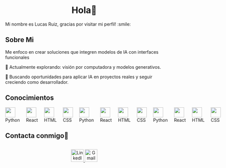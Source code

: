 <h1 align="center">Hola👋</h1>

<div size='20px'> Mi nombre es Lucas Ruiz, gracias por visitar mi perfil! :smile: 
</div>

<h2> Sobre Mi </h2>

Me enfoco en crear soluciones que integren modelos de IA con interfaces funcionales

🧪 Actualmente explorando: visión por computadora y modelos generativos.

🚀 Buscando oportunidades para aplicar IA en proyectos reales y seguir creciendo como desarrollador.

<h2> Conocimientos </h2>

<div style="display: flex; gap: 20px; align-items: center;">
  <div><img src="https://raw.githubusercontent.com/Luksruiz10/assets/main/icons/aws.png" width="32" /> Python</div>
  <div><img src="https://raw.githubusercontent.com/Luksruiz10/assets/main/icons/css3.png" width="32" /> React</div>
  <div><img src="https://raw.githubusercontent.com/Luksruiz10/assets/main/icons/flask.png" width="32" /> HTML</div>
  <div><img src="https://raw.githubusercontent.com/Luksruiz10/assets/main/icons/github.png" width="32" /> CSS</div>
  <div><img src="https://raw.githubusercontent.com/Luksruiz10/assets/main/icons/html.png" width="32" /> Python</div>
  <div><img src="https://raw.githubusercontent.com/Luksruiz10/assets/main/icons/javascrpt.png" width="32" /> React</div>
  <div><img src="https://raw.githubusercontent.com/Luksruiz10/assets/main/icons/pandas.png" width="32" /> HTML</div>
  <div><img src="https://raw.githubusercontent.com/Luksruiz10/assets/main/icons/postgresql.png" width="32" /> CSS</div>
  <div><img src="https://raw.githubusercontent.com/Luksruiz10/assets/main/icons/python.png" width="32" /> Python</div>
  <div><img src="https://raw.githubusercontent.com/Luksruiz10/assets/main/icons/pytorch.png" width="32" /> React</div>
  <div><img src="https://raw.githubusercontent.com/Luksruiz10/assets/main/icons/react.png" width="32" /> HTML</div>
  <div><img src="https://raw.githubusercontent.com/Luksruiz10/assets/main/icons/Scikit_learn.png" width="32" /> CSS</div>
</div>


<h2 style="display: inline-block">Contacta conmigo🤝</h2>

<p align="center">
  <a href="https://www.linkedin.com/in/lucas-ruiz497">
    <img src="https://skillicons.dev/icons?i=linkedin" alt="LinkedIn" height="40">
  </a>
  <a href="mailto:lucasruiz048@gmail.com">
    <img src="https://skillicons.dev/icons?i=gmail" alt="Gmail" height="40">
  </a>
</p>
